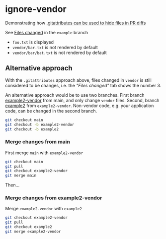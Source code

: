 # ignore-vendor

Demonstrating how [.gitattributes can be used to hide files in PR diffs](https://docs.github.com/en/repositories/working-with-files/managing-files/customizing-how-changed-files-appear-on-github)

See [Files changed](https://github.com/mozey/ignore-vendor/pull/1/files) in the `example` branch
- `foo.txt` is displayed
- `vendor/bar.txt` is not rendered by default
- `vendor/bar/bat.txt` is not rendered by default


## Alternative approach

With the `.gitattributes` approach above, files changed in `vendor` is still considered to be changes, i.e. the *"Files changed"* tab shows the number 3.

An alternative approach would be to use two branches. First branch [example2-vendor]() from main, and only change `vendor` files. Second, branch [example2]() from `example2-vendor`. Non-vendor code, e.g. your application code, can be changed in the second branch.
```sh
git checkout main
git checkout -b example2-vendor
git checkout -b example2
```

### Merge changes from main

First merge `main` with `example2-vendor`
```sh
git checkout main
git pull
git checkout example2-vendor
git merge main
```

Then...

### Merge changes from example2-vendor

Merge `example2-vendor` with `example2`
```sh
git checkout example2-vendor
git pull
git checkout example2
git merge example2-vendor
```





